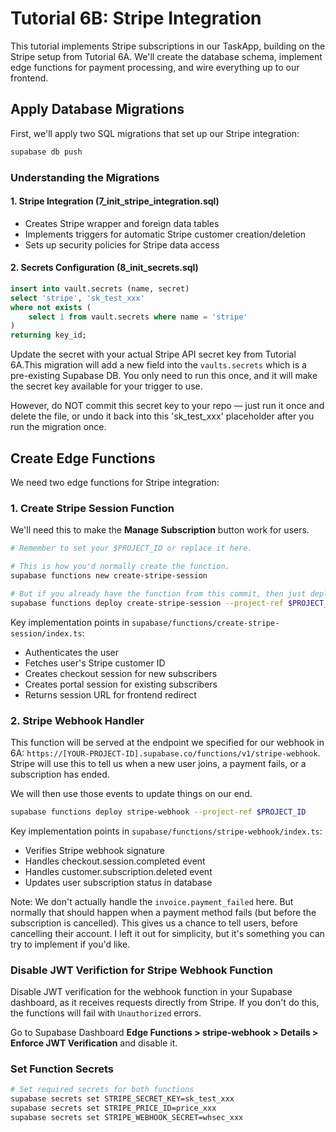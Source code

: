 # Tutorial 6B: Stripe Integration

This tutorial implements Stripe subscriptions in our TaskApp, building on the Stripe setup from Tutorial 6A. We'll create the database schema, implement edge functions for payment processing, and wire everything up to our frontend.

## Apply Database Migrations

First, we'll apply two SQL migrations that set up our Stripe integration:

```bash
supabase db push
```

### Understanding the Migrations

#### 1. Stripe Integration (7_init_stripe_integration.sql)
- Creates Stripe wrapper and foreign data tables
- Implements triggers for automatic Stripe customer creation/deletion
- Sets up security policies for Stripe data access

#### 2. Secrets Configuration (8_init_secrets.sql)
```sql
insert into vault.secrets (name, secret)
select 'stripe', 'sk_test_xxx'
where not exists (
    select 1 from vault.secrets where name = 'stripe'
)
returning key_id;
```

Update the secret with your actual Stripe API secret key from Tutorial 6A.This migration will add a new field into the `vaults.secrets` which is a pre-existing Supabase DB. You only need to run this once, and it will make the secret key available for your trigger to use.

However, do NOT commit this secret key to your repo — just run it once and delete the file, or undo it back into this 'sk_test_xxx' placeholder after you run the migration once.

## Create Edge Functions

We need two edge functions for Stripe integration:

### 1. Create Stripe Session Function

We'll need this to make the **Manage Subscription** button work for users.

```bash
# Remember to set your $PROJECT_ID or replace it here.

# This is how you'd normally create the function.
supabase functions new create-stripe-session

# But if you already have the function from this commit, then just deploy it.
supabase functions deploy create-stripe-session --project-ref $PROJECT_ID
```

Key implementation points in `supabase/functions/create-stripe-session/index.ts`:
- Authenticates the user
- Fetches user's Stripe customer ID
- Creates checkout session for new subscribers
- Creates portal session for existing subscribers
- Returns session URL for frontend redirect

### 2. Stripe Webhook Handler

This function will be served at the endpoint we specified for our webhook in 6A: `https://[YOUR-PROJECT-ID].supabase.co/functions/v1/stripe-webhook`. Stripe will use this to tell us when a new user joins, a payment fails, or a subscription has ended.

We will then use those events to update things on our end.

```bash
supabase functions deploy stripe-webhook --project-ref $PROJECT_ID
```


Key implementation points in `supabase/functions/stripe-webhook/index.ts`:
- Verifies Stripe webhook signature
- Handles checkout.session.completed event
- Handles customer.subscription.deleted event
- Updates user subscription status in database

Note: We don't actually handle the `invoice.payment_failed` here. But normally that should happen when a payment method fails (but before the subscription is cancelled). This gives us a chance to tell users, before cancelling their account. I left it out for simplicity, but it's something you can try to implement if you'd like.

### Disable JWT Verifiction for Stripe Webhook Function

Disable JWT verification for the webhook function in your Supabase dashboard, as it receives requests directly from Stripe. If you don't do this, the functions will fail with `Unauthorized` errors.

Go to Supabase Dashboard **Edge Functions > stripe-webhook > Details > Enforce JWT Verification** and disable it.

### Set Function Secrets

```bash
# Set required secrets for both functions
supabase secrets set STRIPE_SECRET_KEY=sk_test_xxx
supabase secrets set STRIPE_PRICE_ID=price_xxx
supabase secrets set STRIPE_WEBHOOK_SECRET=whsec_xxx
```